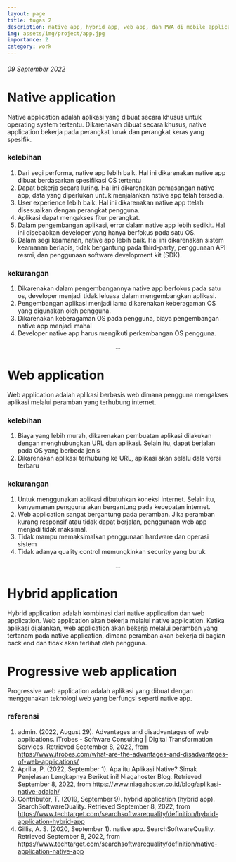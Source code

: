 ```yaml
---
layout: page
title: tugas 2
description: native app, hybrid app, web app, dan PWA di mobile application
img: assets/img/project/app.jpg
importance: 2
category: work
---
```


###### 09 September 2022
# Native application
Native application adalah aplikasi yang dibuat secara khusus untuk operating system tertentu.  Dikarenakan dibuat secara khusus, native application bekerja pada perangkat lunak dan perangkat keras yang spesifik. 

### kelebihan
1. Dari segi performa, native app lebih baik. Hal ini dikarenakan native app dibuat berdasarkan spesifikasi OS tertentu
2.	Dapat bekerja secara luring. Hal ini dikarenakan pemasangan native app, data yang diperlukan untuk menjalankan nstive app telah tersedia.
3.	User experience lebih baik. Hal ini dikarenakan native app ttelah disesuaikan dengan perangkat pengguna. 
4.	Aplikasi dapat mengakses fitur perangkat. 
5.	Dalam pengembangan aplikasi, error dalam native app lebih sedikit. Hal ini disebabkan developer yang hanya berfokus pada satu OS.
6.	Dalam segi keamanan, native app lebih baik. Hal ini dikarenakan sistem keamanan berlapis, tidak bergantung pada third-party, penggunaan API resmi, dan penggunaan software development kit (SDK).

### kekurangan
1.	Dikarenakan dalam pengembangannya native app berfokus pada satu os, developer menjadi tidak leluasa dalam mengembangkan aplikasi.
2.	Pengembangan aplikasi menjadi lama dikarenakan keberagaman OS yang digunakan oleh pengguna.
3.	Dikarenakan keberagaman OS pada pengguna, biaya pengembangan native app menjadi mahal
4.	Developer native app harus mengikuti perkembangan OS pengguna.

<p style="text-align:center">...</p>

# Web application
Web application adalah aplikasi berbasis web dimana pengguna mengakses aplikasi melalui peramban yang terhubung internet.

### kelebihan
1.	Biaya yang lebih murah, dikarenakan pembuatan aplikasi dilakukan dengan menghubungkan URL dan aplikasi. Selain itu, dapat berjalan pada OS yang berbeda jenis
2.	Dikarenakan aplikasi terhubung ke URL, aplikasi akan selalu dala versi terbaru

### kekurangan
1.	Untuk menggunakan aplikasi dibutuhkan koneksi internet. Selain itu, kenyamanan pengguna akan bergantung pada kecepatan internet.
2.	Web application sangat bergantung pada peramban. Jika peramban kurang responsif atau tidak dapat berjalan, penggunaan web app menjadi tidak maksimal.
3.	Tidak mampu memaksimalkan penggunaan hardware dan operasi sistem
4.	Tidak adanya quality control memungkinkan security yang buruk

<p style="text-align:center">...</p>

# Hybrid application
Hybrid application adalah kombinasi dari native application dan web application. Web application akan bekerja melalui native application. Ketika aplikasi dijalankan, web application akan bekerja melalui peramban yang tertanam pada native application, dimana peramban akan bekerja di bagian back end dan tidak akan terlihat oleh pengguna.

# Progressive web application
Progressive web application adalah aplikasi yang dibuat dengan menggunakan teknologi web yang berfungsi seperti native app.


### referensi
1. admin. (2022, August 29). Advantages and disadvantages of web applications. iTrobes - Software Consulting | Digital Transformation Services. Retrieved September 8, 2022, from https://www.itrobes.com/what-are-the-advantages-and-disadvantages-of-web-applications/
2. Aprilia, P. (2022, September 1). Apa itu Aplikasi Native? Simak Penjelasan Lengkapnya Berikut ini! Niagahoster Blog. Retrieved September 8, 2022, from https://www.niagahoster.co.id/blog/aplikasi-native-adalah/
3. Contributor, T. (2019, September 9). hybrid application (hybrid app). SearchSoftwareQuality. Retrieved September 8, 2022, from https://www.techtarget.com/searchsoftwarequality/definition/hybrid-application-hybrid-app
4. Gillis, A. S. (2020, September 1). native app. SearchSoftwareQuality. Retrieved September 8, 2022, from https://www.techtarget.com/searchsoftwarequality/definition/native-application-native-app